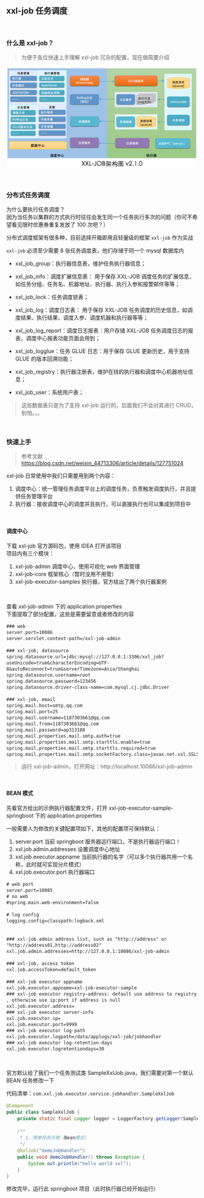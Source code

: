 ## xxl-job 任务调度

<br>

### 什么是 xxl-job？

> 为便于各位快速上手理解 xxl-job 冗杂的配置，现在做简要介绍

![](../img/hmtt/h11.png)

<br>

### 分布式任务调度

为什么要执行任务调度？  
因为当任务以集群的方式执行时往往会发生同一个任务执行多次的问题（你可不希望看见限时优惠券重复发放了 100 次吧？）

分布式调度框架有很多种，目前选择开箱即用且轻量级的框架 `xxl-job` 作为实战

`xxl-job` 必须至少需要 8 张任务调度表，他们存储于同一个 mysql 数据库内

- xxl_job_group：执行器信息表，维护任务执行器信息；
- xxl_job_info：调度扩展信息表： 用于保存 XXL-JOB 调度任务的扩展信息，如任务分组、任务名、机器地址、执行器、执行入参和报警邮件等等；

- xxl_job_lock：任务调度锁表；

- xxl_job_log：调度日志表： 用于保存 XXL-JOB 任务调度的历史信息，如调度结果、执行结果、调度入参、调度机器和执行器等等；
- xxl_job_log_report：调度日志报表：用户存储 XXL-JOB 任务调度日志的报表，调度中心报表功能页面会用到；
- xxl_job_logglue：任务 GLUE 日志：用于保存 GLUE 更新历史，用于支持 GLUE 的版本回溯功能；
- xxl_job_registry：执行器注册表，维护在线的执行器和调度中心机器地址信息；
- xxl_job_user：系统用户表；

> 这些数据表只是为了支持 xxl-job 运行的，后面我们不会对其进行 CRUD，别怕。。。

<br>

### 快速上手

> 参考文献 https://blog.csdn.net/weixin_44713306/article/details/127751024

xxl-job 日常使用中我们只需要用到两个内容：

1. 调度中心：统一管理任务调度平台上的调度任务，负责触发调度执行，并且提供任务管理平台
2. 执行器：接收调度中心的调度并且执行，可以直接执行也可以集成到项目中

<br>

#### 调度中心

下载 xxl-job 官方源码包，使用 IDEA 打开该项目  
项目内有三个模块：

1. xxl-job-admin 调度中心，使用可视化 web 界面管理
2. xxl-job-core 框架核心（暂时没用不用管）
3. xxl-job-executor-samples 执行器，官方给出了两个执行器案例

<br>

查看 xxl-job-admin 下的 application.properties  
下面提取了部分配置，这些是需要留意或者修改的内容

```
### web
server.port=10086
server.servlet.context-path=/xxl-job-admin

### xxl-job, datasource
spring.datasource.url=jdbc:mysql://127.0.0.1:3306/xxl_job?useUnicode=true&characterEncoding=UTF-8&autoReconnect=true&serverTimezone=Asia/Shanghai
spring.datasource.username=root
spring.datasource.password=123456
spring.datasource.driver-class-name=com.mysql.cj.jdbc.Driver

### xxl-job, email
spring.mail.host=smtp.qq.com
spring.mail.port=25
spring.mail.username=1187303661@qq.com
spring.mail.from=1187303661@qq.com
spring.mail.password=ap313188
spring.mail.properties.mail.smtp.auth=true
spring.mail.properties.mail.smtp.starttls.enable=true
spring.mail.properties.mail.smtp.starttls.required=true
spring.mail.properties.mail.smtp.socketFactory.class=javax.net.ssl.SSLSocketFactory
```

> 运行 xxl-job-admin，打开网址：http://localhost:10086/xxl-job-admin

<br>

#### BEAN 模式

先看官方给出的示例执行器配置文件，打开 xxl-job-executor-sample-springboot 下的 application.properties

一般需要人为修改的关键配置项如下，其他的配置项可保持默认：

1. server.port 当前 springboot 服务器运行端口，不是执行器运行端口！
2. xxl.job.admin.addresses 设置调度中心地址
3. xxl.job.executor.appname 当前执行器的名字（可以多个执行器共用一个名称，此时就可实现分片模式）
4. xxl.job.executor.port 执行器端口

```
# web port
server.port=10085
# no web
#spring.main.web-environment=false

# log config
logging.config=classpath:logback.xml


### xxl-job admin address list, such as "http://address" or "http://address01,http://address02"
xxl.job.admin.addresses=http://127.0.0.1:10086/xxl-job-admin

### xxl-job, access token
xxl.job.accessToken=default_token

### xxl-job executor appname
xxl.job.executor.appname=xxl-job-executor-sample
### xxl-job executor registry-address: default use address to registry , otherwise use ip:port if address is null
xxl.job.executor.address=
### xxl-job executor server-info
xxl.job.executor.ip=
xxl.job.executor.port=9999
### xxl-job executor log-path
xxl.job.executor.logpath=/data/applogs/xxl-job/jobhandler
### xxl-job executor log-retention-days
xxl.job.executor.logretentiondays=30
```

<br>

官方默认给了我们一个任务测试类 SampleXxlJob.java，我们需要对第一个默认 BEAN 任务修改一下

代码清单：`com.xxl.job.executor.service.jobhandler.SampleXxlJob`

```java
@Component
public class SampleXxlJob {
    private static final Logger logger = LoggerFactory.getLogger(SampleXxlJob.class);

    /**
     * 1、简单任务示例（Bean模式）
     */
    @XxlJob("demoJobHandler")
    public void demoJobHandler() throws Exception {
        System.out.println("hello world xxl");
    }
}
```

修改完毕，运行此 springboot 项目（此时执行器已经开始运行）

<br>
